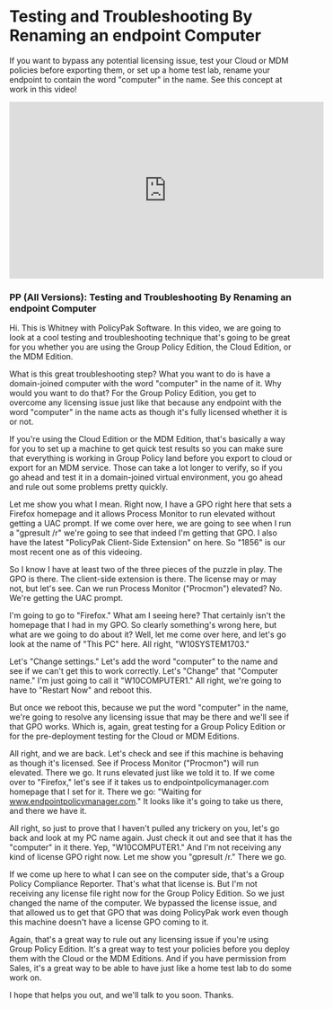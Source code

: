 # Testing and Troubleshooting By Renaming an endpoint Computer

If you want to bypass any potential licensing issue, test your Cloud or MDM policies before
exporting them, or set up a home test lab, rename your endpoint to contain the word "computer" in
the name. See this concept at work in this video!

<iframe width="560" height="315" src="https://www.youtube.com/embed/X9KDZacRo08" title="PP (All Versions): Testing and Troubleshooting By Renaming an endpoint Computer" frameborder="0" allow="accelerometer; autoplay; clipboard-write; encrypted-media; gyroscope; picture-in-picture; web-share" allowfullscreen="1"></iframe>

### PP (All Versions): Testing and Troubleshooting By Renaming an endpoint Computer

Hi. This is Whitney with PolicyPak Software. In this video, we are going to look at a cool testing
and troubleshooting technique that's going to be great for you whether you are using the Group
Policy Edition, the Cloud Edition, or the MDM Edition.

What is this great troubleshooting step? What you want to do is have a domain-joined computer with
the word "computer" in the name of it. Why would you want to do that? For the Group Policy Edition,
you get to overcome any licensing issue just like that because any endpoint with the word "computer"
in the name acts as though it's fully licensed whether it is or not.

If you're using the Cloud Edition or the MDM Edition, that's basically a way for you to set up a
machine to get quick test results so you can make sure that everything is working in Group Policy
land before you export to cloud or export for an MDM service. Those can take a lot longer to verify,
so if you go ahead and test it in a domain-joined virtual environment, you go ahead and rule out
some problems pretty quickly.

Let me show you what I mean. Right now, I have a GPO right here that sets a Firefox homepage and it
allows Process Monitor to run elevated without getting a UAC prompt. If we come over here, we are
going to see when I run a "gpresult /r" we're going to see that indeed I'm getting that GPO. I also
have the latest "PolicyPak Client-Side Extension" on here. So "1856" is our most recent one as of
this videoing.

So I know I have at least two of the three pieces of the puzzle in play. The GPO is there. The
client-side extension is there. The license may or may not, but let's see. Can we run Process
Monitor ("Procmon") elevated? No. We're getting the UAC prompt.

I'm going to go to "Firefox." What am I seeing here? That certainly isn't the homepage that I had in
my GPO. So clearly something's wrong here, but what are we going to do about it? Well, let me come
over here, and let's go look at the name of "This PC" here. All right, "W10SYSTEM1703."

Let's "Change settings." Let's add the word "computer" to the name and see if we can't get this to
work correctly. Let's "Change" that "Computer name." I'm just going to call it "W10COMPUTER1." All
right, we're going to have to "Restart Now" and reboot this.

But once we reboot this, because we put the word "computer" in the name, we're going to resolve any
licensing issue that may be there and we'll see if that GPO works. Which is, again, great testing
for a Group Policy Edition or for the pre-deployment testing for the Cloud or MDM Editions.

All right, and we are back. Let's check and see if this machine is behaving as though it's licensed.
See if Process Monitor ("Procmon") will run elevated. There we go. It runs elevated just like we
told it to. If we come over to "Firefox," let's see if it takes us to endpointpolicymanager.com homepage that I
set for it. There we go: "Waiting for www.endpointpolicymanager.com." It looks like it's going to take us there,
and there we have it.

All right, so just to prove that I haven't pulled any trickery on you, let's go back and look at my
PC name again. Just check it out and see that it has the "computer" in it there. Yep,
"W10COMPUTER1." And I'm not receiving any kind of license GPO right now. Let me show you "gpresult
/r." There we go.

If we come up here to what I can see on the computer side, that's a Group Policy Compliance
Reporter. That's what that license is. But I'm not receiving any license file right now for the
Group Policy Edition. So we just changed the name of the computer. We bypassed the license issue,
and that allowed us to get that GPO that was doing PolicyPak work even though this machine doesn't
have a license GPO coming to it.

Again, that's a great way to rule out any licensing issue if you're using Group Policy Edition. It's
a great way to test your policies before you deploy them with the Cloud or the MDM Editions. And if
you have permission from Sales, it's a great way to be able to have just like a home test lab to do
some work on.

I hope that helps you out, and we'll talk to you soon. Thanks.
